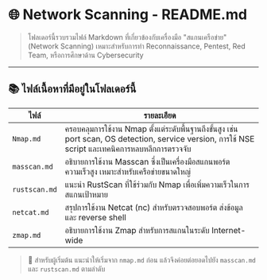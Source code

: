 # 🌐 Network Scanning - README.md

> โฟลเดอร์นี้รวบรวมไฟล์ Markdown ที่เกี่ยวข้องกับเครื่องมือ "สแกนเครือข่าย" (Network Scanning) เหมาะสำหรับการทำ Reconnaissance, Pentest, Red Team, หรือการศึกษาด้าน Cybersecurity

---

## 📚 ไฟล์เนื้อหาที่มีอยู่ในโฟลเดอร์นี้

| ไฟล์ | รายละเอียด |
|------|-------------|
| `Nmap.md` | ครอบคลุมการใช้งาน Nmap ตั้งแต่ระดับพื้นฐานถึงขั้นสูง เช่น port scan, OS detection, service version, การใช้ NSE script และเทคนิคการหลบหลีกการตรวจจับ |
| `masscan.md` | อธิบายการใช้งาน Masscan ซึ่งเป็นเครื่องมือสแกนพอร์ตความเร็วสูง เหมาะสำหรับเครือข่ายขนาดใหญ่ |
| `rustscan.md` | แนะนำ RustScan ที่ใช้ร่วมกับ Nmap เพื่อเพิ่มความเร็วในการสแกนเป้าหมาย |
| `netcat.md` | สรุปการใช้งาน Netcat (nc) สำหรับตรวจสอบพอร์ต ส่งข้อมูล และ reverse shell |
| `zmap.md` | อธิบายการใช้งาน Zmap สำหรับการสแกนในระดับ Internet-wide |

> 📘 สำหรับผู้เริ่มต้น แนะนำให้เริ่มจาก `nmap.md` ก่อน แล้วจึงค่อยต่อยอดไปยัง `masscan.md` และ `rustscan.md` ตามลำดับ
